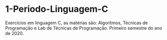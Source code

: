 # 1-Periodo-Linguagem-C
Exercícios em linguagem C, as matérias são: Algoritmos, Técnicas de Programação e Lab de Técnicas de Programação. Primeiro semestre do ano de 2020.
